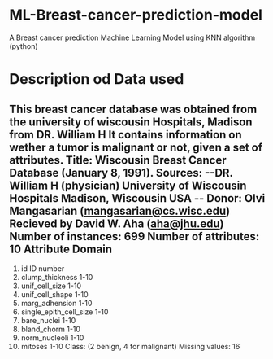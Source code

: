 # ML-Breast-cancer-prediction-model
A Breast cancer prediction Machine Learning Model using KNN algorithm (python)

# Description od Data used
This breast cancer database was obtained from the university of wiscousin Hospitals, Madison from DR. William H
It contains information on wether a tumor is malignant or not, given a set of attributes.
Title: Wiscousin Breast Cancer Database (January 8, 1991).
Sources: 
          --DR. William H (physician)
          University of Wiscousin Hospitals
          Madison, Wiscousin
          USA
          -- Donor: Olvi Mangasarian (mangasarian@cs.wisc.edu)
          Recieved by David W. Aha (aha@jhu.edu)
 Number of instances: 699
 Number of attributes: 10
   Attribute                    Domain
 ----------------------------------------
   1. id                        ID number
   2. clump_thickness           1-10
   3. unif_cell_size            1-10
   4. unif_cell_shape           1-10
   5. marg_adhension            1-10
   6. single_epith_cell_size    1-10
   7. bare_nuclei               1-10
   8. bland_chorm               1-10
   9. norm_nucleoli             1-10
   10. mitoses                  1-10
 Class: (2 benign, 4 for malignant)
 Missing values: 16
